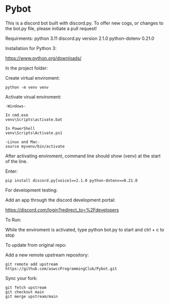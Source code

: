 # Pybot

This is a discord bot built with discord.py. To offer new cogs, or changes to the bot.py file, please initiate a pull request!

Requirments:
python 3.11
discord.py version 2.1.0
python-dotenv 0.21.0

Installation for Python 3:

https://www.python.org/downloads/

In the project folder:

  Create virtual enviroment:

    python -m venv venv

  Activate virual enviroment:

    -Windows-

    In cmd.exe
    venv\Scripts\activate.bat

    In PowerShell
    venv\Scripts\Activate.ps1

    -Linux and Mac-
    source myvenv/bin/activate

After activating enviroment, command line should show (venv) at the start of the line.

Enter:

    pip install discord.py[voice]==2.1.0 python-dotenv==0.21.0

For development testing:

Add an app through the discord development portal:

https://discord.com/login?redirect_to=%2Fdevelopers

To Run:

  While the enviroment is activated, type python bot.py to start and ctrl + c to stop
  
To update from original repo:

Add a new remote upstream repository:
 
    git remote add upstream https://github.com/aswccProgrammingClub/Pybot.git

Sync your fork:
   
    git fetch upstream
    git checkout main
    git merge upstream/main

